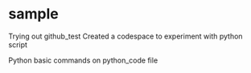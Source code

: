 # sample
Trying out github_test
Created a codespace to experiment with python script

Python basic commands on python_code file

